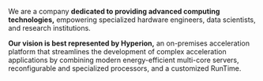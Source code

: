 We are a company **dedicated to providing advanced computing technologies,** empowering specialized hardware engineers, data scientists, and research institutions. 

**Our vision is best represented by Hyperion,** an on-premises acceleration platform that streamlines the development of complex acceleration applications by combining modern energy-efficient multi-core servers, reconfigurable and specialized processors, and a customized RunTime.
